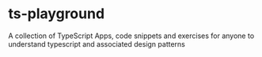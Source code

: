 # ts-playground
A collection of TypeScript Apps, code snippets and exercises for anyone to understand typescript and associated design patterns 
